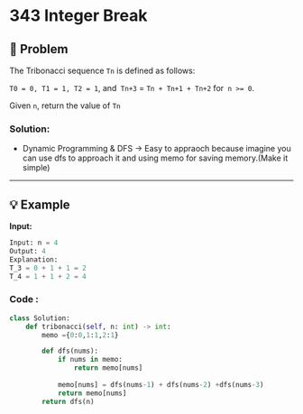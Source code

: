 # 343 Integer Break

## 📝 Problem

The Tribonacci sequence `Tn` is defined as follows: 

`T0 = 0, T1 = 1, T2 = 1`, and` Tn+3` = `Tn + Tn+1 + Tn+2` for` n >= 0`.

Given `n`, return the value of `Tn`

### **Solution**:

- Dynamic Programming & DFS -> Easy to appraoch because imagine you can use dfs to approach it and using memo for saving memory.(Make it simple)

---

## 💡 Example
**Input:**

```python
Input: n = 4
Output: 4
Explanation:
T_3 = 0 + 1 + 1 = 2
T_4 = 1 + 1 + 2 = 4
```

### **Code** :

```python
class Solution:
    def tribonacci(self, n: int) -> int:
        memo ={0:0,1:1,2:1}

        def dfs(nums):
            if nums in memo:
                return memo[nums]
            
            memo[nums] = dfs(nums-1) + dfs(nums-2) +dfs(nums-3)
            return memo[nums]
        return dfs(n)
```